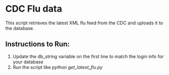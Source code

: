 # CDC Flu data

This script retrieves the latest XML flu feed from the CDC and uploads it to the database.


## Instructions to Run:

1. Update the db_string variable on the first line to match the login info for your database
2. Run the script like *python get_latest_flu.py*
